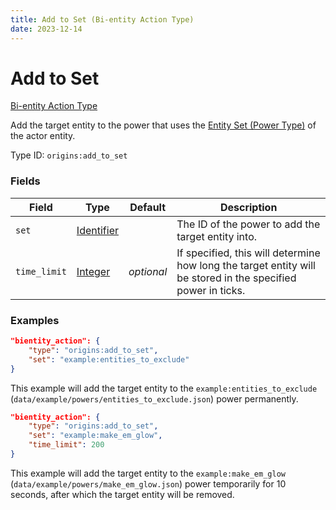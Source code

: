 ```yaml
---
title: Add to Set (Bi-entity Action Type)
date: 2023-12-14
---
```



#	Add to Set

[Bi-entity Action Type](../bientity_action_types.md)

Add the target entity to the power that uses the [Entity Set (Power Type)](../power_types/entity_set.md) of the actor entity.

Type ID: `origins:add_to_set`


###	Fields

Field | Type | Default | Description
------|------|---------|------------
`set` | [Identifier](../data_types/identifier.md) | | The ID of the power to add the target entity into.
`time_limit` | [Integer](../data_types/integer.md) | *optional* | If specified, this will determine how long the target entity will be stored in the specified power in ticks.


###	Examples

```json
"bientity_action": {
	"type": "origins:add_to_set",
	"set": "example:entities_to_exclude"
}
```

This example will add the target entity to the `example:entities_to_exclude` (`data/example/powers/entities_to_exclude.json`) power permanently.
<br>

```json
"bientity_action": {
	"type": "origins:add_to_set",
	"set": "example:make_em_glow",
	"time_limit": 200
}
```

This example will add the target entity to the `example:make_em_glow` (`data/example/powers/make_em_glow.json`) power temporarily for 10 seconds, after which the target entity will be removed.

